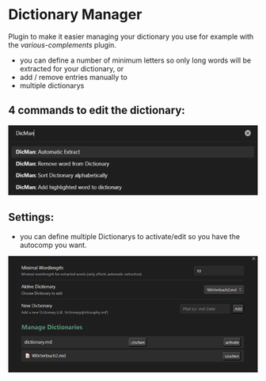 # Dictionary Manager

Plugin to make it easier managing your dictionary you use for example with the *various-complements* plugin. 

- you can define a number of minimum letters so only long words will be extracted for your dictionary, or 
- add / remove entries manually to 
- multiple dictionarys

## 4 commands to edit the dictionary: 

![commands](commands.png)


## Settings: 

- you can define multiple Dictionarys to activate/edit so you have the autocomp you want. 

![settings](settings.png)